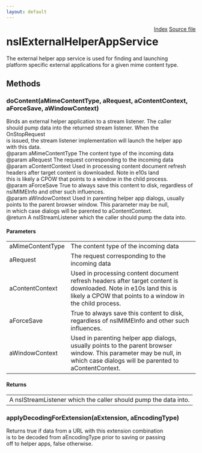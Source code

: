 ```yaml
---
layout: default
---
```

<div class='links' style='float:right'><a href="../index.html">Index</a>
<a href="http://dxr.mozilla.org/mozilla-central/source/uriloader/exthandler/nsIExternalHelperAppService.idl">Source file</a>
</div>

# nsIExternalHelperAppService #
  
The external helper app service is used for finding and launching  
platform specific external applications for a given mime content type.  
  

## Methods ##

### doContent(aMimeContentType, aRequest, aContentContext, aForceSave, aWindowContext) ###
  
Binds an external helper application to a stream listener. The caller  
should pump data into the returned stream listener. When the OnStopRequest  
is issued, the stream listener implementation will launch the helper app  
with this data.  
@param aMimeContentType The content type of the incoming data  
@param aRequest The request corresponding to the incoming data  
@param aContentContext Used in processing content document refresh  
 headers after target content is downloaded. Note in e10s land  
 this is likely a CPOW that points to a window in the child process.  
@param aForceSave True to always save this content to disk, regardless of  
 nsIMIMEInfo and other such influences.  
@param aWindowContext Used in parenting helper app dialogs, usually  
 points to the parent browser window. This parameter may be null,  
 in which case dialogs will be parented to aContentContext.  
@return A nsIStreamListener which the caller should pump the data into.  
  

#### Parameters ####

<table>

<tr>
<td>aMimeContentType</td>
<td>The content type of the incoming data  
</td>
</tr>

<tr>
<td>aRequest</td>
<td>The request corresponding to the incoming data  
</td>
</tr>

<tr>
<td>aContentContext</td>
<td>Used in processing content document refresh  
 headers after target content is downloaded. Note in e10s land  
 this is likely a CPOW that points to a window in the child process.  
</td>
</tr>

<tr>
<td>aForceSave</td>
<td>True to always save this content to disk, regardless of  
 nsIMIMEInfo and other such influences.  
</td>
</tr>

<tr>
<td>aWindowContext</td>
<td>Used in parenting helper app dialogs, usually  
 points to the parent browser window. This parameter may be null,  
 in which case dialogs will be parented to aContentContext.  
</td>
</tr>

</table>

#### Returns ####

<table>

<tr>
<td>A nsIStreamListener which the caller should pump the data into.  
</td>
</tr>

</table>

### applyDecodingForExtension(aExtension, aEncodingType) ###
  
Returns true if data from a URL with this extension combination  
is to be decoded from aEncodingType prior to saving or passing  
off to helper apps, false otherwise.  
  
